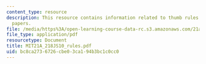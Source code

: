 ```yaml
---
content_type: resource
description: This resource contains information related to thumb rules for writing
  papers.
file: /media/https%3A/open-learning-course-data-rc.s3.amazonaws.com/21a-218j-identity-and-difference-spring-2010/bc8ca2736726cbe03ca194b3bc1c0cc0_MIT21A_218JS10_rules.pdf
file_type: application/pdf
resourcetype: Document
title: MIT21A_218JS10_rules.pdf
uid: bc8ca273-6726-cbe0-3ca1-94b3bc1c0cc0
---
```

